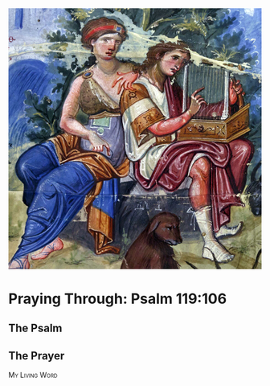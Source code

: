<img class="intro-right" src="art-paris-psalter.jpg">

<style>
  li {list-style-type: none;}
  p + ul {
    margin-top: -18px;
}
</style>

# Praying Through: Psalm 119:106

## The Psalm

## The Prayer

<div style="font-variant: small-caps;">
My Living Word
</div>

